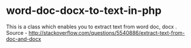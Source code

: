 # word-doc-docx-to-text-in-php
This is a class which enables you to extract text from word doc, docx . Source - http://stackoverflow.com/questions/5540886/extract-text-from-doc-and-docx

